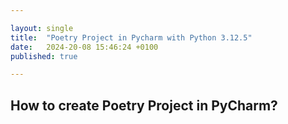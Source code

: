 ```yaml
---

layout: single
title:  "Poetry Project in Pycharm with Python 3.12.5"
date:   2024-20-08 15:46:24 +0100
published: true

---
```

## How to create Poetry Project in PyCharm?

> 


